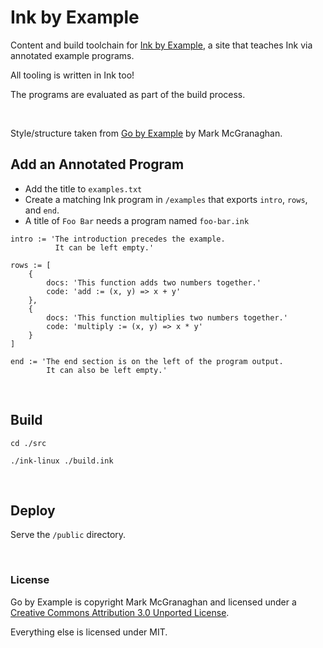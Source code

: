 # Ink by Example

Content and build toolchain for [Ink by Example](https://inkbyexample.com), a site that teaches Ink via annotated example programs.

All tooling is written in Ink too!

The programs are evaluated as part of the build process.

<br>

Style/structure taken from [Go by Example](https://github.com/mmcgrana/gobyexample) by Mark McGranaghan.

## Add an Annotated Program

- Add the title to `examples.txt`
- Create a matching Ink program in `/examples` that exports `intro`, `rows`, and `end`.
- A title of `Foo Bar` needs a program named `foo-bar.ink`

```
intro := 'The introduction precedes the example.
          It can be left empty.'

rows := [
    {
        docs: 'This function adds two numbers together.'
        code: 'add := (x, y) => x + y'
    },
    {
        docs: 'This function multiplies two numbers together.'
        code: 'multiply := (x, y) => x * y'
    }
]

end := 'The end section is on the left of the program output.
        It can also be left empty.'
```

<br>

## Build

`cd ./src`

`./ink-linux ./build.ink`

<br>

## Deploy

Serve the `/public` directory.

<br>

### License

Go by Example is copyright Mark McGranaghan and licensed under a
[Creative Commons Attribution 3.0 Unported License](http://creativecommons.org/licenses/by/3.0/).

Everything else is licensed under MIT.
